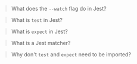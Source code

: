 > What does the `--watch` flag do in Jest?

> What is `test` in Jest?

> What is `expect` in Jest?

> What is a Jest matcher?

> Why don't `test` and `expect` need to be imported?

